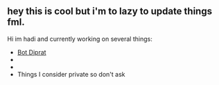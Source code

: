 ## hey this is cool but i'm to lazy to update things fml.

Hi im hadi and currently working on several things:

- [Bot Diprat](https://github.com/idahdam/bot-diprat-docs)
- [Personal Homepage]: https://github.com/idahdam/personal-homepage
- [Please, Finihs Me!]: https://github.com/idahdam/PleaseFinishMe-Repo
- Things I consider private so don't ask

<!--
**idahdam/idahdam** is a ✨ _special_ ✨ repository because its `README.md` (this file) appears on your GitHub profile.

Here are some ideas to get you started:

- 🔭 I’m currently working on ...
- 🌱 I’m currently learning ...
- 👯 I’m looking to collaborate on ...
- 🤔 I’m looking for help with ...
- 💬 Ask me about ...
- 📫 How to reach me: ...
- 😄 Pronouns: ...
- ⚡ Fun fact: ...
-->
